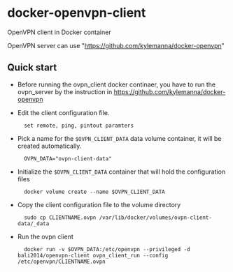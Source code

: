 # docker-openvpn-client
OpenVPN client in Docker container

OpenVPN server can use "https://github.com/kylemanna/docker-openvpn"

## Quick start

* Before running the ovpn_client docker continaer, you have to run the ovpn_server by the instruction in https://github.com/kylemanna/docker-openvpn


* Edit the client configuration file.

        set remote, ping, pintout paramters

* Pick a name for the `$OVPN_CLIENT_DATA` data volume container, it will be created automatically.

        OVPN_DATA="ovpn-client-data"

* Initialize the `$OVPN_CLIENT_DATA` container that will hold the configuration files

        docker volume create --name $OVPN_CLIENT_DATA

* Copy the client configuration file to the volume directory

        sudo cp CLIENTNAME.ovpn /var/lib/docker/volumes/ovpn-client-data/_data

* Run the ovpn client

        docker run -v $OVPN_DATA:/etc/openvpn --privileged -d bali2014/openvpn-client ovpn_client_run --config /etc/openvpn/CLIENTNAME.ovpn
